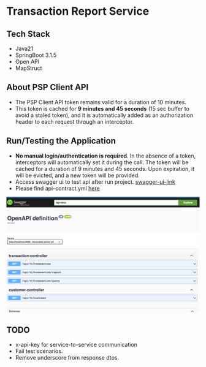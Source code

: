 # Transaction Report Service

## Tech Stack

- Java21 
- SpringBoot 3.1.5
- Open API
- MapStruct

## About PSP Client API

- The PSP Client API token remains valid for a duration of 10 minutes.
- This token is cached for **9 minutes and 45 seconds** (15 sec buffer to avoid a staled token), and it is automatically
  added as an authorization header to each request through an interceptor.

## Run/Testing the Application

- **No manual login/authentication is required**. In the absence of a token, interceptors will automatically set it during
  the call.
  The token will be cached for a duration of 9 minutes and 45 seconds. Upon expiration, it will be evicted, and a new
  token will be provided.
- Access swagger ui to test api after run project. [swagger-ui-link](http://localhost:8080/swagger-ui/index.html)
- Please find api-contract.yml [here](src/main/resources/api-contract.yml)


![img.png](doc/swagger.png)

## TODO

- x-api-key for service-to-service communication
- Fail test scenarios.
- Remove underscore from response dtos.

